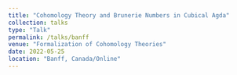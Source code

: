 ```yaml
---
title: "Cohomology Theory and Brunerie Numbers in Cubical Agda"
collection: talks
type: "Talk"
permalink: /talks/banff
venue: "Formalization of Cohomology Theories"
date: 2022-05-25
location: "Banff, Canada/Online"
---
```

